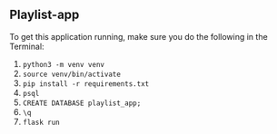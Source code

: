 ## Playlist-app

To get this application running, make sure you do the following in the Terminal:

1. `python3 -m venv venv`
2. `source venv/bin/activate`
3. `pip install -r requirements.txt`
4. `psql`
5. `CREATE DATABASE playlist_app;`
6. `\q`
7. `flask run`
